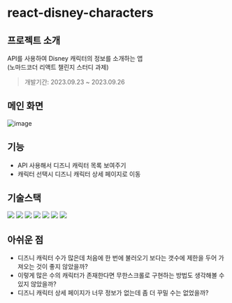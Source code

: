 # react-disney-characters

## 프로젝트 소개
API를 사용하여 Disney 캐릭터의 정보를 소개하는 앱   
(노마드코더 리액트 챌린지 스터디 과제)
> 개발기간: 2023.09.23 ~ 2023.09.26

## 메인 화면
![image](https://github.com/hyer0705/react-disney-characters/assets/50125734/8353b4e4-74b0-4e68-85d5-70927b3ad41f)

## 기능
- API 사용해서 디즈니 캐릭터 목록 보여주기
- 캐릭터 선택시 디즈니 캐릭터 상세 페이지로 이동

## 기술스택
<img src="https://img.shields.io/badge/javascript-F7DF1E?style=for-the-badge&logo=javascript&logoColor=black"> <img src="https://img.shields.io/badge/react-61DAFB?style=for-the-badge&logo=react&logoColor=black"> <img src="https://img.shields.io/badge/TypeScript-007ACC?style=for-the-badge&logo=typescript&logoColor=white"> <img src="https://img.shields.io/badge/npm-CB3837?style=for-the-badge&logo=npm&logoColor=white"> <img src="https://img.shields.io/badge/visualstudiocode-007ACC?style=for-the-badge&logo=visualstudiocode&logoColor=white"> <img src="https://img.shields.io/badge/git-F05032?style=for-the-badge&logo=git&logoColor=white"> <img src="https://img.shields.io/badge/github-181717?style=for-the-badge&logo=github&logoColor=white">

## 아쉬운 점
- 디즈니 캐릭터 수가 많은데 처음에 한 번에 불러오기 보다는 갯수에 제한을 두어 가져오는 것이 좋지 않았을까?
- 이렇게 많은 수의 캐릭터가 존재한다면 무한스크롤로 구현하는 방법도 생각해볼 수 있지 않았을까?
- 디즈니 캐릭터 상세 페이지가 너무 정보가 없는데 좀 더 꾸밀 수는 없었을까?
